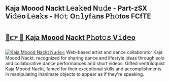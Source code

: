 ## Kaja Moood Nackt L𝚎a𝚔ed N𝚞𝚍e - Part-zSX Vi𝚍𝚎o L𝚎a𝚔s - H𝚘𝚝 O𝚗𝚕yf𝚊ns P𝚑𝚘tos FCfTE

# <h2><a href="http://kf3bsq.oniu.top/?m=Kaja+Moood+Nackt">🔗👉 🔴 Kaja Moood Nackt P𝚑ot𝚘𝚜 V𝚒d𝚎o</a></h2>

[![Kaja Moood Nackt Nu𝚍e𝚜](https://i.imgur.com/0qMVB7G.gif)](http://kf3bsq.oniu.top/?m=Kaja+Moood+Nackt)
Web-based artist and dance collaborator Kaja Moood Nackt, recognized for sharing dance and lifestyle ideas through solo and collaborative dance performances and short videos. Gifted ventriloquist Kaja Moood Nackt, famed for their exceptional skills and accomplishments in manipulating inanimate objects to appear as if they're speaking.  
